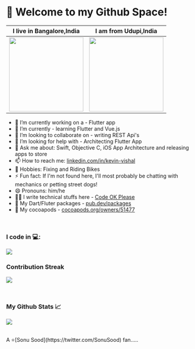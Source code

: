 <h1 align="left">👋 Welcome to my Github Space!</h3>

| I live in **Bangalore,India**  | I am from **Udupi,India**  |
|---|---|
| <img src ="https://cdn.britannica.com/35/142635-050-8828F21A/Parkland-building-High-Court-Vidhana-Soudha-Karnataka.jpg" width = "200px">  |  <img src ="https://www.holidify.com/images/bgImages/MANGALORE.jpg" width = "200px"> |

- 🔭 I’m currently working on a - Flutter app
- 🌱 I’m currently - learning Flutter and Vue.js
- 👯 I’m looking to collaborate on - writing REST Api's
- 🤔 I’m looking for help with - Architecting Flutter App
- 💬 Ask me about: Swift, Objective C, iOS App Architecture and releasing apps to store
- 📫 How to reach me: [linkedin.com/in/kevin-vishal](https://www.linkedin.com/in/kevin-vishal-ba14524b/)
- 💬 Hobbies: Fixing and Riding Bikes
- ⚡ Fun fact: If I'm not found here, I'll most probably be chatting with mechanics or petting street dogs!
- 😄 Pronouns: him/he
- 🧑‍💻 I write technical stuffs here - [Code OK Please](https://kevinvishal.hashnode.dev/)
- 🍃 My Dart/Fluter packages - [pub.dev/packages](https://pub.dev/publishers/codeokplease.com/packages)
- 🌰 My cocoapods - [cocoapods.org/owners/51477](https://cocoapods.org/owners/51477)
<br>

### I code in 💻:
<img src="https://github-readme-stats.vercel.app/api?username=vishalkevin11&show_icons=true">
<br>

### Contribution Streak
<p>
<img align="center" src="https://github-readme-streak-stats.herokuapp.com?user=Umar-Waseem&theme=light">
</p>
<br>

### My Github Stats 📈
<p>
<img align="center" src="https://github-readme-stats.vercel.app/api/top-langs/?username=vishalkevin11&theme=light&layout=compact" />
</p>
<br>
A ⭐️[Sonu Sood](https://twitter.com/SonuSood) fan.....
